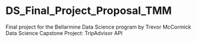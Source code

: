 # DS_Final_Project_Proposal_TMM
Final project for the Bellarmine Data Science program by Trevor McCormick
Data Science Capstone Project: TripAdvisor API
